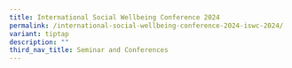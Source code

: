 ```yaml
---
title: International Social Wellbeing Conference 2024
permalink: /international-social-wellbeing-conference-2024-iswc-2024/
variant: tiptap
description: ""
third_nav_title: Seminar and Conferences
---
```

